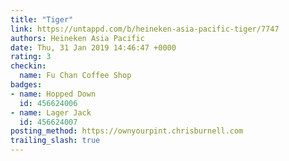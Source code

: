 ```yaml
---
title: "Tiger"
link: https://untappd.com/b/heineken-asia-pacific-tiger/7747
authors: Heineken Asia Pacific
date: Thu, 31 Jan 2019 14:46:47 +0000
rating: 3
checkin:
  name: Fu Chan Coffee Shop
badges:
- name: Hopped Down
  id: 456624006
- name: Lager Jack
  id: 456624007
posting_method: https://ownyourpint.chrisburnell.com
trailing_slash: true
---
```

